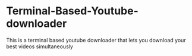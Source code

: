 # Terminal-Based-Youtube-downloader
This is a terminal based youtube downloader that lets you download your best videos simultaneously
